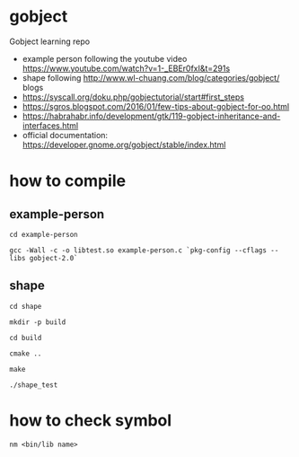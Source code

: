 # gobject
Gobject learning repo

- example person following the youtube video https://www.youtube.com/watch?v=1-_EBEr0fxI&t=291s
- shape following http://www.wl-chuang.com/blog/categories/gobject/ blogs
- https://syscall.org/doku.php/gobjectutorial/start#first_steps
- https://sgros.blogspot.com/2016/01/few-tips-about-gobject-for-oo.html
- https://habrahabr.info/development/gtk/119-gobject-inheritance-and-interfaces.html
- official documentation: https://developer.gnome.org/gobject/stable/index.html

# how to compile
## example-person
```cd example-person```
```
gcc -Wall -c -o libtest.so example-person.c `pkg-config --cflags --libs gobject-2.0`
```

## shape
```cd shape```

```mkdir -p build```

```cd build```

```cmake ..```

```make```

```./shape_test```

# how to check symbol
```nm <bin/lib name>```